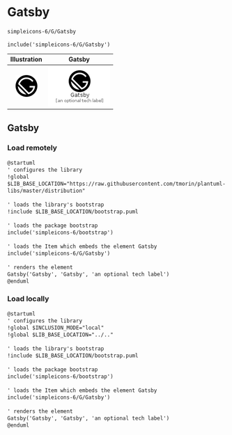 # Gatsby


```text
simpleicons-6/G/Gatsby
```

```text
include('simpleicons-6/G/Gatsby')
```



| Illustration | Gatsby |
| :---: | :---: |
| ![illustration for Illustration](../../simpleicons-6/G/Gatsby.png) | ![illustration for Gatsby](../../simpleicons-6/G/Gatsby.Local.png) |




## Gatsby

### Load remotely
```plantuml
@startuml
' configures the library
!global $LIB_BASE_LOCATION="https://raw.githubusercontent.com/tmorin/plantuml-libs/master/distribution"

' loads the library's bootstrap
!include $LIB_BASE_LOCATION/bootstrap.puml

' loads the package bootstrap
include('simpleicons-6/bootstrap')

' loads the Item which embeds the element Gatsby
include('simpleicons-6/G/Gatsby')

' renders the element
Gatsby('Gatsby', 'Gatsby', 'an optional tech label')
@enduml
```

### Load locally
```plantuml
@startuml
' configures the library
!global $INCLUSION_MODE="local"
!global $LIB_BASE_LOCATION="../.."

' loads the library's bootstrap
!include $LIB_BASE_LOCATION/bootstrap.puml

' loads the package bootstrap
include('simpleicons-6/bootstrap')

' loads the Item which embeds the element Gatsby
include('simpleicons-6/G/Gatsby')

' renders the element
Gatsby('Gatsby', 'Gatsby', 'an optional tech label')
@enduml
```


